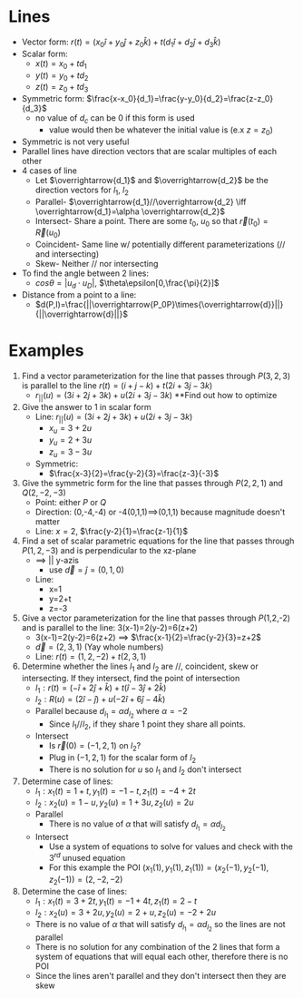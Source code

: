 # Lines

- Vector form: $r(t)=(x_0\hat{i}+y_0\hat{j}+z_0\hat{k})+t(d_1\hat{i}+d_2\hat{j}+d_3\hat{k})$
- Scalar form:
	- $x(t)=x_0+td_1$
	- $y(t)=y_0+td_2$
	- $z(t)=z_0+td_3$
- Symmetric form: $\frac{x-x_0}{d_1}=\frac{y-y_0}{d_2}=\frac{z-z_0}{d_3}$
	- no value of $d_c$ can be 0 if this form is used
		- value would then be whatever the initial value is (e.x $z=z_0$)
- Symmetric is not very useful
- Parallel lines have direction vectors that are scalar multiples of each other
- 4 cases of line
	- Let $\overrightarrow{d_1}$ and $\overrightarrow{d_2}$ be the direction vectors for $l_1$, $l_2$
	- Parallel- $\overrightarrow{d_1}//\overrightarrow{d_2} \iff \overrightarrow{d_1}=\alpha \overrightarrow{d_2}$  
	- Intersect- Share a point. There are some $t_0$, $u_0$ so that $\overrightarrow{r}(t_0)=\overrightarrow{R}(u_0)$
	- Coincident- Same line w/ potentially different parameterizations ($//$ and intersecting)
	- Skew- Neither $//$ nor intersecting
- To find the angle between 2 lines:
	- $cos\theta = |u_d\cdot u_D|$, $\theta\epsilon[0,\frac{\pi}{2}]$
- Distance from a point to a line:
	- $d(P,I)=\frac{||\overrightarrow{P_0P}\times{\overrightarrow{d}}||}{||\overrightarrow{d}||}$ 
# Examples

1. Find a vector parameterization for the line that passes through $P(3,2,3)$ is parallel to the line $r(t)=(i+j-k)+t(2i+3j-3k)$
	- $r_{||}(u)=(3i+2j+3k)+u(2i+3j-3k)$  **Find out how to optimize
2. Give the answer to 1 in scalar form
	- Line: $r_{||}(u)=(3i+2j+3k)+u(2i+3j-3k)$ 
		- $x_{u}=3+2u$
		- $y_{u}=2+3u$
		- $z_{u}=3-3u$
	- Symmetric:
		- $\frac{x-3}{2}=\frac{y-2}{3}=\frac{z-3}{-3}$
3. Give the symmetric form for the line that passes through $P(2,2,1)$ and $Q(2,-2,-3)$
	- Point: either $P$ or $Q$
	- Direction: (0,-4,-4) or -4(0,1,1)$\implies$(0,1,1) because magnitude doesn't matter
	- Line: $x=2$, $\frac{y-2}{1}=\frac{z-1}{1}$
4. Find a set of scalar parametric equations for the line that passes through $P(1,2,-3)$ and is perpendicular to the xz-plane
	- $\implies$ || y-azis
		- use $\overrightarrow{d}=\hat{j}=(0,1,0)$
	- Line:
		- x=1
		- y=2+t
		- z=-3
5. Give a vector parameterization for the line that passes through $P$(1,2,-2) and is parallel to the line: 3(x-1)=2(y-2)=6(z+2)
	- 3(x-1)=2(y-2)=6(z+2) $\implies$ $\frac{x-1}{2}=\frac{y-2}{3}=z+2$
	- $\overrightarrow{d}=(2,3,1)$ (Yay whole numbers)
	- Line: $r(t)=(1,2,-2)+t(2,3,1)$
6. Determine whether the lines $l_1$ and $l_2$ are $//$, coincident, skew or intersecting. If they intersect, find the point of intersection
	-  $l_1: r(t)=(-\hat{i}+2\hat{j}+\hat{k})+t(\hat{i}-3\hat{j}+2\hat{k})$
	- $l_2:R(u)=(2\hat{i}-\hat{j})+u(-2\hat{i}+6\hat{j}-4\hat{k})$
	- Parallel because $d_{l_1}=\alpha d_{l_2}$ where $\alpha=-2$
		- Since $l_1//l_2$, if they share 1 point they share all points.
	- Intersect
		- Is $\overrightarrow{r}(0)=(-1,2,1)$ on $l_2$?
		- Plug in $(-1,2,1)$ for the scalar form of $l_2$
		- There is no solution for $u$ so $l_1$ and $l_2$ don't intersect
7. Determine case of lines:
	- $l_1:x_1(t)=1+t,y_1(t)=-1-t,z_1(t)=-4+2t$
	- $l_2:x_2(u)=1-u,y_2(u)=1+3u,z_2(u)=2u$
	- Parallel
		- There is no value of $\alpha$ that will satisfy $d_{l_1}=\alpha d_{l_2}$
	- Intersect
		- Use a system of equations to solve for values and check with the $3^{rd}$ unused equation
		- For this example the POI $(x_1(1),y_1(1),z_1(1))=(x_2(-1),y_2(-1),z_2(-1))=(2,-2,-2)$
8. Determine the case of lines:
	- $l_1:x_1(t)=3+2t,y_1(t)=-1+4t,z_1(t)=2-t$
	- $l_2:x_2(u)=3+2u,y_2(u)=2+u,z_2(u)=-2+2u$
	- There is no value of $\alpha$ that will satisfy $d_{l_1}=\alpha d_{l_2}$ so the lines are not parallel
	- There is no solution for any combination of the 2 lines that form a system of equations that will equal each other, therefore there is no POI
	- Since the lines aren't parallel and they don't intersect then they are skew